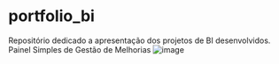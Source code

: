 # portfolio_bi
Repositório dedicado a apresentação dos projetos de BI desenvolvidos.
Painel Simples de Gestão de Melhorias
![image](https://github.com/coutinhorony/portfolio_bi/assets/81978949/7ca1d437-abfb-4387-b872-b79664e0dc02)

